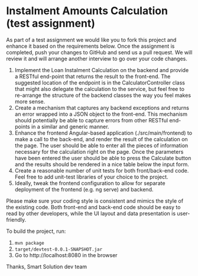 # Instalment Amounts Calculation (test assignment)

As part of a test assignment we would like you to fork this project and 
enhance it based on the requirements below. Once the assignment is completed,
push your changes to GitHub and send us a pull request. We will review it and
will arrange another interview to go over your code changes.

1. Implement the Loan Instalment Calculation on the backend and provide a
   RESTful end-point that returns the result to the front-end. The suggested 
   location of the endpoint is in the CalculatorController class that might
   also delegate the calculation to the service, but feel free to re-arrange
   the structure of the backend classes the way you feel makes more sense.
2. Create a mechanism that captures any backend exceptions and returns an 
   error wrapped into a JSON object to the front-end. This mechanism should
   potentially be able to capture errors from other RESTful end-points in a
   similar and generic manner.
3. Enhance the frontend Angular-based application (./src/main/frontend) 
   to make a call to the back-end,
   and render the result of the calculation on the page. The user should be
   able to enter all the pieces of information necessary for the calculation
   right on the page. Once the parameters have been entered the user should
   be able to press the Calculate button and the results should be rendered
   in a nice table below the input form.
4. Create a reasonable number of unit tests for both front/back-end code. 
   Feel free to add unit-test libraries of your choice to the project.
5. Ideally, tweak the frontend configuration to allow for separate deployment
   of the frontend (e.g. ng serve) and backend.

Please make sure your coding style is consistent and mimics the style of 
the existing code. Both front-end and back-end code should be easy to read
by other developers, while the UI layout and data presentation is user-friendly. 

To build the project, run:

1. `mvn package`
2. `target/devtest-0.0.1-SNAPSHOT.jar`
3. Go to http://localhost:8080 in the browser


Thanks,
Smart Solution dev team 
